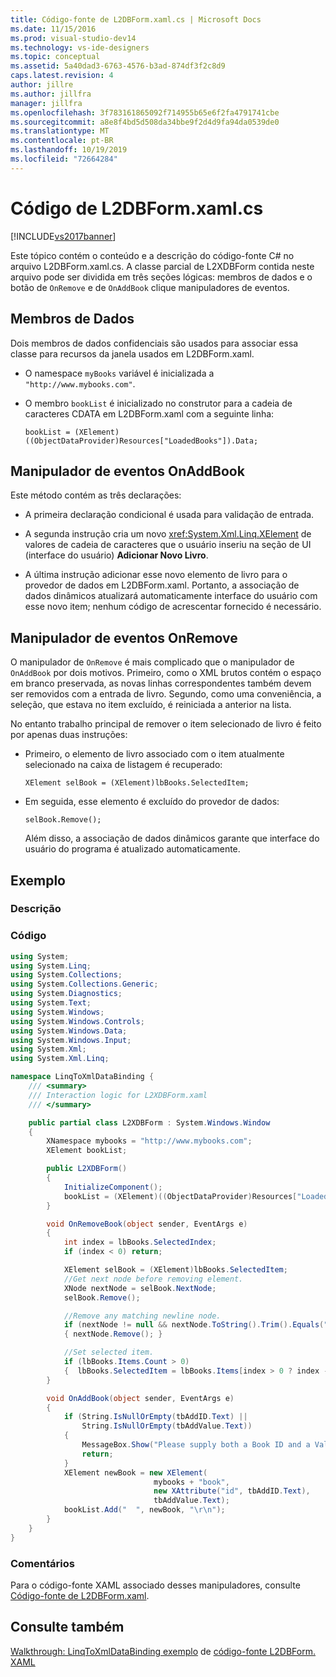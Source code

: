 ```yaml
---
title: Código-fonte de L2DBForm.xaml.cs | Microsoft Docs
ms.date: 11/15/2016
ms.prod: visual-studio-dev14
ms.technology: vs-ide-designers
ms.topic: conceptual
ms.assetid: 5a40dad3-6763-4576-b3ad-874df3f2c8d9
caps.latest.revision: 4
author: jillre
ms.author: jillfra
manager: jillfra
ms.openlocfilehash: 3f783161865092f714955b65e6f2fa4791741cbe
ms.sourcegitcommit: a8e8f4bd5d508da34bbe9f2d4d9fa94da0539de0
ms.translationtype: MT
ms.contentlocale: pt-BR
ms.lasthandoff: 10/19/2019
ms.locfileid: "72664284"
---
```

# <a name="l2dbformxamlcs-source-code"></a>Código de L2DBForm.xaml.cs
[!INCLUDE[vs2017banner](../includes/vs2017banner.md)]

Este tópico contém o conteúdo e a descrição do código-fonte C# no arquivo L2DBForm.xaml.cs. A classe parcial de L2XDBForm contida neste arquivo pode ser dividida em três seções lógicas: membros de dados e o botão de `OnRemove` e de `OnAddBook` clique manipuladores de eventos.

## <a name="data-members"></a>Membros de Dados
 Dois membros de dados confidenciais são usados para associar essa classe para recursos da janela usados em L2DBForm.xaml.

- O namespace `myBooks` variável é inicializada a `"http://www.mybooks.com"`.

- O membro `bookList` é inicializado no construtor para a cadeia de caracteres CDATA em L2DBForm.xaml com a seguinte linha:

    ```
    bookList = (XElement)((ObjectDataProvider)Resources["LoadedBooks"]).Data;
    ```

## <a name="onaddbook-event-handler"></a>Manipulador de eventos OnAddBook
 Este método contém as três declarações:

- A primeira declaração condicional é usada para validação de entrada.

- A segunda instrução cria um novo <xref:System.Xml.Linq.XElement> de valores de cadeia de caracteres que o usuário inseriu na seção de UI (interface do usuário) **Adicionar Novo Livro**.

- A última instrução adicionar esse novo elemento de livro para o provedor de dados em L2DBForm.xaml. Portanto, a associação de dados dinâmicos atualizará automaticamente interface do usuário com esse novo item; nenhum código de acrescentar fornecido é necessário.

## <a name="onremove-event-handler"></a>Manipulador de eventos OnRemove
 O manipulador de `OnRemove` é mais complicado que o manipulador de `OnAddBook` por dois motivos. Primeiro, como o XML brutos contém o espaço em branco preservada, as novas linhas correspondentes também devem ser removidos com a entrada de livro. Segundo, como uma conveniência, a seleção, que estava no item excluído, é reiniciada a anterior na lista.

 No entanto trabalho principal de remover o item selecionado de livro é feito por apenas duas instruções:

- Primeiro, o elemento de livro associado com o item atualmente selecionado na caixa de listagem é recuperado:

  ```
  XElement selBook = (XElement)lbBooks.SelectedItem;
  ```

- Em seguida, esse elemento é excluído do provedor de dados:

  ```
  selBook.Remove();
  ```

  Além disso, a associação de dados dinâmicos garante que interface do usuário do programa é atualizado automaticamente.

## <a name="example"></a>Exemplo

### <a name="description"></a>Descrição

### <a name="code"></a>Código

```csharp
using System;
using System.Linq;
using System.Collections;
using System.Collections.Generic;
using System.Diagnostics;
using System.Text;
using System.Windows;
using System.Windows.Controls;
using System.Windows.Data;
using System.Windows.Input;
using System.Xml;
using System.Xml.Linq;

namespace LinqToXmlDataBinding {
    /// <summary>
    /// Interaction logic for L2XDBForm.xaml
    /// </summary>

    public partial class L2XDBForm : System.Windows.Window
    {
        XNamespace mybooks = "http://www.mybooks.com";
        XElement bookList;

        public L2XDBForm()
        {
            InitializeComponent();
            bookList = (XElement)((ObjectDataProvider)Resources["LoadedBooks"]).Data;
        }

        void OnRemoveBook(object sender, EventArgs e)
        {
            int index = lbBooks.SelectedIndex;
            if (index < 0) return;

            XElement selBook = (XElement)lbBooks.SelectedItem;
            //Get next node before removing element.
            XNode nextNode = selBook.NextNode;
            selBook.Remove();

            //Remove any matching newline node.
            if (nextNode != null && nextNode.ToString().Trim().Equals(""))
            { nextNode.Remove(); }

            //Set selected item.
            if (lbBooks.Items.Count > 0)
            {  lbBooks.SelectedItem = lbBooks.Items[index > 0 ? index - 1 : 0]; }
        }

        void OnAddBook(object sender, EventArgs e)
        {
            if (String.IsNullOrEmpty(tbAddID.Text) ||
                String.IsNullOrEmpty(tbAddValue.Text))
            {
                MessageBox.Show("Please supply both a Book ID and a Value!", "Entry Error!");
                return;
            }
            XElement newBook = new XElement(
                                mybooks + "book",
                                new XAttribute("id", tbAddID.Text),
                                tbAddValue.Text);
            bookList.Add("  ", newBook, "\r\n");
        }
    }
}

```

### <a name="comments"></a>Comentários
 Para o código-fonte XAML associado desses manipuladores, consulte [Código-fonte de L2DBForm.xaml](../designers/l2dbform-xaml-source-code.md).

## <a name="see-also"></a>Consulte também
 [Walkthrough: LinqToXmlDataBinding exemplo](../designers/walkthrough-linqtoxmldatabinding-example.md) de [código-fonte L2DBForm. XAML](../designers/l2dbform-xaml-source-code.md)
